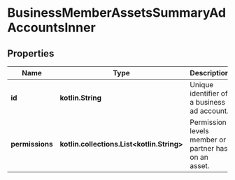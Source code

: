 
# BusinessMemberAssetsSummaryAdAccountsInner

## Properties
| Name | Type | Description | Notes |
| ------------ | ------------- | ------------- | ------------- |
| **id** | **kotlin.String** | Unique identifier of a business ad account. |  [optional] |
| **permissions** | **kotlin.collections.List&lt;kotlin.String&gt;** | Permission levels member or partner has on an asset. |  [optional] |



